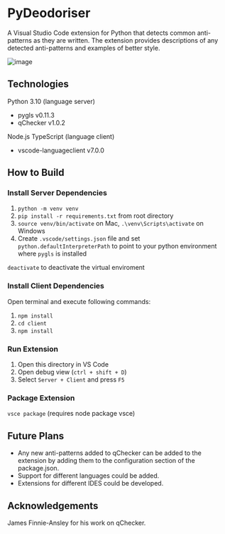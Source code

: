# PyDeodoriser

A Visual Studio Code extension for Python that detects common anti-patterns as they are written. The extension provides descriptions of any detected anti-patterns and examples of better style.

![image](https://user-images.githubusercontent.com/22739847/172131008-a849a776-b2cb-44ff-9523-b061cc166557.png)

## Technologies

Python 3.10 (language server)
 * pygls v0.11.3  
 * qChecker v1.0.2  

Node.js TypeScript (language client)  
  * vscode-languageclient v7.0.0  

## How to Build

### Install Server Dependencies

1. `python -m venv venv`
1. `pip install -r requirements.txt` from root directory
1. `source venv/bin/activate` on Mac, `.\venv\Scripts\activate` on Windows
1. Create `.vscode/settings.json` file and set `python.defaultInterpreterPath` to point to your python environment where `pygls` is installed

`deactivate` to deactivate the virtual enviroment

### Install Client Dependencies

Open terminal and execute following commands:

1. `npm install`
1. `cd client`
1. `npm install`

### Run Extension

1. Open this directory in VS Code
1. Open debug view (`ctrl + shift + D`)
1. Select `Server + Client` and press `F5`

### Package Extension

`vsce package` (requires node package vsce)  

## Future Plans

* Any new anti-patterns added to qChecker can be added to the extension by adding them to the configuration section of the package.json.  
* Support for different languages could be added.  
* Extensions for different IDES could be developed.  

## Acknowledgements

James Finnie-Ansley for his work on qChecker.
